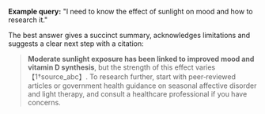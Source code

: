 **Example query:** "I need to know the effect of sunlight on mood and how to research it."

The best answer gives a succinct summary, acknowledges limitations and suggests a clear next step with a citation:

> **Moderate sunlight exposure has been linked to improved mood and vitamin D synthesis**, but the strength of this effect varies【1†source_abc】.  To research further, start with peer‑reviewed articles or government health guidance on seasonal affective disorder and light therapy, and consult a healthcare professional if you have concerns.